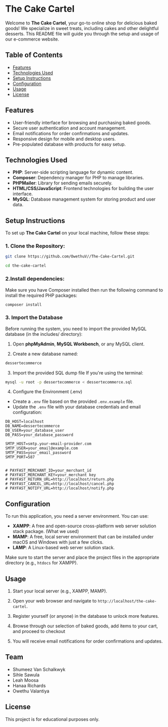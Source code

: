 # The Cake Cartel

Welcome to **The Cake Cartel**, your go-to online shop for delicious baked goods! We specialize in sweet treats, including cakes and other delightful desserts. This README file will guide you through the setup and usage of our e-commerce website.

## Table of Contents

- [Features](#features)
- [Technologies Used](#technologies-used)
- [Setup Instructions](#setup-instructions)
- [Configuration](#configuration)
- [Usage](#usage)
- [License](#license)

## Features

- User-friendly interface for browsing and purchasing baked goods.
- Secure user authentication and account management.
- Email notifications for order confirmations and updates.
- Responsive design for mobile and desktop users.
- Pre-populated database with products for easy setup.

## Technologies Used

- **PHP**: Server-side scripting language for dynamic content.
- **Composer**: Dependency manager for PHP to manage libraries.
- **PHPMailer**: Library for sending emails securely.
- **HTML/CSS/JavaScript**: Frontend technologies for building the user interface.
- **MySQL**: Database management system for storing product and user data.

## Setup Instructions

To set up **The Cake Cartel** on your local machine, follow these steps:

### 1. Clone the Repository:
   ```bash
   git clone https://github.com/OwethuV//The-Cake-Cartel.git
   ```
   ```bash
   cd the-cake-cartel
   ```
### 2.Install dependencies:
Make sure you have Composer installed then run the following command to install the required PHP packages:

```bash
composer install
```

### 3. Import the Database
Before running the system, you need to import the provided MySQL database (in the includes/ directory):

1. Open **phpMyAdmin**, **MySQL Workbench**, or any MySQL client.

2. Create a new database named:
```sql
dessertecommerce
```
3. Import the provided SQL dump file
   If you're using the terminal:
```bash
mysql -u root -p dessertecommerce < dessertecommerce.sql
```

4. Configure the Environment (.env)
- Create a `.env` file based on the provided `.env.example` file.
- Update the `.env` file with your database credentials and email configuration:
```env
DB_HOST=localhost
DB_NAME=dessertecommerce
DB_USER=your_database_user
DB_PASS=your_database_password

SMTP_HOST=smtp.your-email-provider.com
SMTP_USER=your_email@example.com
SMTP_PASS=your_email_password
SMTP_PORT=587


# PAYFAST_MERCHANT_ID=your_merchant_id
# PAYFAST_MERCHANT_KEY=your_merchant key
# PAYFAST_RETURN_URL=http://localhost/return.php
# PAYFAST_CANCEL_URL=http://localhost/cancel.php
# PAYFAST_NOTIFY_URL=http://localhost/notify.php
```

## Configuration
To run this application, you need a server environment. You can use:
- **XAMPP**: A free and open-source cross-platform web server solution stack package. (What we used)
- **MAMP**: A free, local server environment that can be installed under macOS and Windows with just a few clicks.
- **LAMP**: A Linux-based web server solution stack.

Make sure to start the server and place the project files in the appropriate directory (e.g., `htdocs` for XAMPP).

## Usage
1. Start your local server (e.g., XAMPP, MAMP).

2. Open your web browser and navigate to `http://localhost/the-cake-cartel`.

3. Register yourself (or anyone) in the database to unlock more features.

4. Browse through our selection of baked goods, add items to your cart, and proceed to checkout

5. You will receive email notifications for order confirmations and updates.
   
## Team
- Shumeez Van Schalkwyk
- Sihle Sawula
- Leah Moosa
- Hanaa Richards
- Owethu Valantiya

## License
This project is for educational purposes only.
